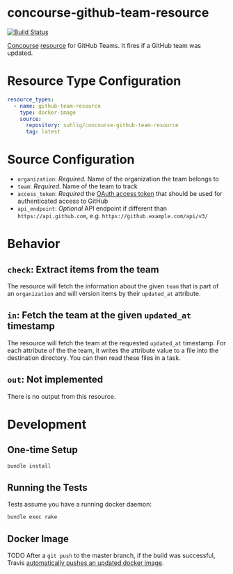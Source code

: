 # concourse-github-team-resource

[![Build Status](https://travis-ci.org/suhlig/concourse-github-team-resource.svg?branch=master)](https://travis-ci.org/suhlig/concourse-github-team-resource)

[Concourse](https://concourse-ci.org/ "Concourse Homepage") [resource](https://concourse-ci.org/implementing-resources.html "Implementing a Resource") for GitHub Teams. It fires if a GitHub team was updated.

# Resource Type Configuration

```yaml
resource_types:
  - name: github-team-resource
    type: docker-image
    source:
      repository: suhlig/concourse-github-team-resource
      tag: latest
```

# Source Configuration

* `organization`: *Required.* Name of the organization the team belongs to
* `team`: *Required.* Name of the team to track
* `access_token`: *Required* the [OAuth access token](http://developer.github.com/v3/oauth/) that should be used for authenticated access to GitHub
* `api_endpoint`: *Optional* API endpoint if different than `https://api.github.com`, e.g. `https://github.example.com/api/v3/`

# Behavior

## `check`: Extract items from the team

The resource will fetch the information about the given `team` that is part of an `organization` and will version items by their `updated_at` attribute.

## `in`: Fetch the team at the given `updated_at` timestamp

The resource will fetch the team at the requested `updated_at` timestamp. For each attribute of the the team, it writes the attribute value to a file into the destination directory. You can then read these files in a task.

## `out`: Not implemented

There is no output from this resource.

# Development

## One-time Setup

```bash
bundle install
```

## Running the Tests

Tests assume you have a running docker daemon:

```bash
bundle exec rake
```

## Docker Image

TODO After a `git push` to the master branch, if the build was successful, Travis [automatically pushes an updated docker image](https://docs.travis-ci.com/user/docker/#Pushing-a-Docker-Image-to-a-Registry).

